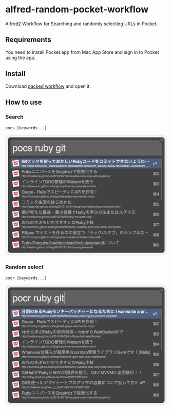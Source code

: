 alfred-random-pocket-workflow
=============================

Alfred2 Workflow for Searching and randomly selecting URLs in Pocket.

## Requirements

You need to install Pocket.app from Mac App Store and sign in to Pocket using the app.

## Install

Download [packed workflow](https://github.com/kadoppe/alfred-random-pocket-workflow/raw/master/alfred-random-pocket-workflow.alfredworkflow) and open it.

## How to use

### Search

```
pocs [keywords...]
```

![Search](https://github.com/kadoppe/alfred-random-pocket-workflow/raw/master/screenshots/pocs.png)

### Random select

```
pocr [keywords...]
```

![Random select](https://github.com/kadoppe/alfred-random-pocket-workflow/raw/master/screenshots/pocr.png)
